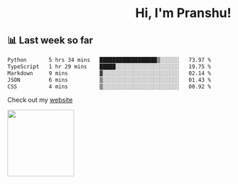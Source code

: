 <div align="right" >
   
   <H1>Hi, I'm Pranshu!</H1>

</div>

## 📊 Last week so far
<!--START_SECTION:waka-->

```txt
Python       5 hrs 34 mins   ██████████████████▒░░░░░░   73.97 %
TypeScript   1 hr 29 mins    █████░░░░░░░░░░░░░░░░░░░░   19.75 %
Markdown     9 mins          ▓░░░░░░░░░░░░░░░░░░░░░░░░   02.14 %
JSON         6 mins          ▒░░░░░░░░░░░░░░░░░░░░░░░░   01.43 %
CSS          4 mins          ▒░░░░░░░░░░░░░░░░░░░░░░░░   00.92 %
```

<!--END_SECTION:waka-->

Check out my [website](https://pranshu05.vercel.app)

<img align="left" width="150" src="https://user-images.githubusercontent.com/70943732/209951571-93b7afe5-f523-4683-b725-5d94b287e94e.png">

